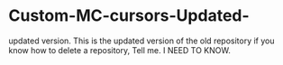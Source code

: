 # Custom-MC-cursors-Updated-
updated version.
This is the updated version of the old repository if you know how to delete a repository, Tell me. I NEED TO KNOW.
